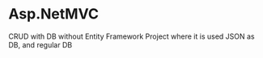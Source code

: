 # Asp.NetMVC
CRUD with DB without Entity Framework
Project where it is used JSON as DB, and regular DB
